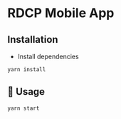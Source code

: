 # RDCP Mobile App

## Installation
- Install dependencies
```sh
yarn install
```

## 🚀 Usage

```sh
yarn start
```
